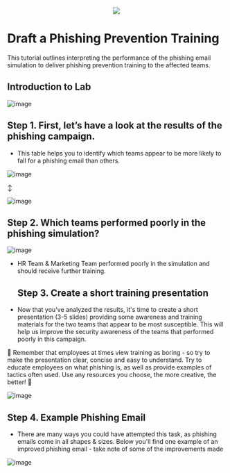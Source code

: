 <div align="center">
  <img src="https://github.com/user-attachments/assets/96c308d5-fe0f-4495-836d-7eef1b6010ee">
</div>




<h1>Draft a Phishing Prevention Training</h1>
This tutorial outlines interpreting the performance of the phishing email simulation to deliver phishing prevention training to the affected teams.  <br />



  
<h2>Introduction to Lab</h2>


![image](https://github.com/user-attachments/assets/eb17e76b-5fab-49fa-9323-df544de48627)



<h2>Step 1. First, let’s have a look at the results of the phishing campaign.

</h2>

- This table helps you to identify which teams appear to be more likely to fall for a phishing email than others.


![image](https://github.com/user-attachments/assets/787b47e1-2542-4bfc-bfdf-05d37dfcc746)

↕️                                                                                      

![image](https://github.com/user-attachments/assets/e44a71ce-ee86-4e15-81a9-1e691f27868f)




  
<h2>Step 2. Which teams performed poorly in the phishing simulation?</h2>


![image](https://github.com/user-attachments/assets/3e8db6d5-cb1a-4529-ae45-eca56a5bdfb8)

- HR Team & Marketing Team performed poorly in the simulation and should receive further training.


   <h2>Step 3. Create a short training presentation
 </h2>
   
- Now that you've analyzed the results, it's time to create a short presentation (3-5 slides) providing some awareness and training materials for the two teams that appear to be most susceptible. This will help us improve the security awareness of the teams that performed poorly in this campaign.


📣 Remember that employees at times view training as boring - so try to make the presentation clear, concise and easy to understand. Try to educate employees on what phishing is, as well as provide examples of tactics often used. Use any resources you choose, the more creative, the better! 📣

![image](https://github.com/user-attachments/assets/09fac9cc-92ff-4034-8c08-d069d89ab080)






   
   <h2>Step 4. Example Phishing Email</h2>

   - There are many ways you could have attempted this task, as phishing emails come in all shapes & sizes. Below you'll find one example of an improved phishing email - take note of some of the improvements made

![image](https://github.com/user-attachments/assets/17fa6569-880f-47fe-ac9b-859940257a7d)

   
